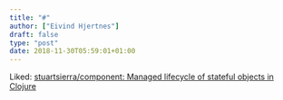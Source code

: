 ```yaml
---
title: "#"
author: ["Eivind Hjertnes"]
draft: false
type: "post"
date: 2018-11-30T05:59:01+01:00
---
```


Liked:
[stuartsierra/component:
Managed lifecycle of stateful objects in Clojure](https://github.com/stuartsierra/component)
